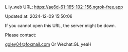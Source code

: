 Lily_web URL: https://ae6d-61-165-102-156.ngrok-free.app

Updated at: 2024-12-09 15:50:06

If you cannot open this URL, the server might be down.

Please contact: 

goley04@foxmail.com Or Wechat:GL_yeaH